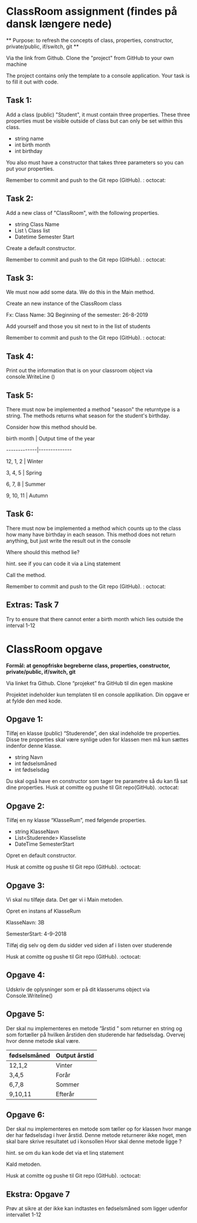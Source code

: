 
# ClassRoom assignment (findes på dansk længere nede)

** Purpose: to refresh the concepts of class, properties, constructor, private/public, if/switch, git **

Via the link from Github. Clone the "project" from GitHub to your own machine

The project contains only the template to a console application. Your task is to fill it out with code.

 
## Task 1: 
Add a class (public) "Student", it must contain three properties. These three properties must be visible outside of class but can only be set within this class.

* string name
* int birth month
* int birthday

You also must have a constructor that takes three parameters so you can put your properties.

Remember to commit and push to the Git repo (GitHub). : octocat:

## Task 2:
Add a new class of "ClassRoom", with the following properties. 

* string Class Name
* List \ <Student> Class list
* Datetime Semester Start

Create a default constructor.

Remember to commit and push to the Git repo (GitHub). : octocat:

 

## Task 3:
We must now add some data. We do this in the Main method.

Create an new instance of the ClassRoom class 

Fx:
Class Name: 3Q
Beginning of the semester: 26-8-2019 

Add yourself and those you sit next to in the list of students

Remember to commit and push to the Git repo (GitHub). : octocat:


## Task 4:
Print out the information that is on your classroom object via console.WriteLine ()
 

## Task 5:
There must now be implemented a method "season" the returntype is a string. The methods returns what season for the student's birthday.

Consider how this method should be.

 
birth month | Output time of the year

-------------|--------------

12, 1, 2 | Winter

3, 4, 5 | Spring

6, 7, 8 | Summer

9, 10, 11 | Autumn


## Task 6:

There must now be implemented a method which counts up to the class how many have birthday in each season. This method does not return anything, but just write the result out in the console 

Where should this method lie?

 
hint. see if you can code it via a Linq statement

Call the method.

 
Remember to commit and push to the Git repo (GitHub). : octocat:

 

## Extras: Task 7

Try to ensure that there cannot enter a birth month which lies outside the interval 1-12

 


# ClassRoom opgave 

**Formål: at genopfriske begreberne class, properties, constructor, private/public, if/switch, git**


Via linket fra Github. Clone “projeket” fra GitHub til din egen maskine


Projektet indeholder kun templaten til en console applikation. Din opgave er at fylde den med kode.

## Opgave 1: 

Tilføj en klasse (public) “Studerende”, den skal indeholde tre properties. Disse tre properties skal være synlige uden for klassen men må kun sættes indenfor denne klasse.

* string Navn
* int fødselsmåned
* int fødselsdag

Du skal også have en constructor som tager tre parametre så du kan få sat dine properties.
Husk at comitte og pushe til Git repo(GitHub). :octocat:


## Opgave 2:
Tilføj en ny klasse “KlasseRum”, med følgende properties.

* string KlasseNavn
* List\<Studerende> Klasseliste
* DateTime SemesterStart

Opret en default constructor.


Husk at comitte og pushe til Git repo (GitHub). :octocat:


## Opgave 3:

Vi skal nu tilføje data. Det gør vi i Main metoden.

Opret en instans af KlasseRum 

KlasseNavn: 3B

SemesterStart: 4-9-2018 

Tilføj dig selv og dem du sidder ved siden af i listen over studerende


Husk at comitte og pushe til Git repo (GitHub). :octocat:


## Opgave 4:
Udskriv de oplysninger som er på dit klasserums object via Console.Writeline()



## Opgave 5:
Der skal nu implementeres en metode ”årstid ”  som returner en string og som fortæller på hvilken årstiden den studerende har fødselsdag.
Overvej hvor denne metode skal være.

fødselsmåned | Output årstid
-------------|--------------
12,1,2       | Vinter
3,4,5        | Forår
6,7,8        | Sommer
9,10,11      | Efterår
 

## Opgave 6:
Der skal nu implementeres en metode som tæller op for klassen hvor mange der har fødselsdag i hver årstid. Denne metode returnerer ikke noget, men skal bare skrive resultatet ud i konsollen 
Hvor skal denne metode ligge ?

hint. se om du kan kode det via et linq statement

Kald metoden.

Husk at comitte og pushe til Git repo (GitHub). :octocat:


## Ekstra: Opgave 7
Prøv at sikre at der ikke kan indtastes en fødselsmåned som ligger udenfor intervallet 1-12


